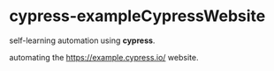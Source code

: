 # cypress-exampleCypressWebsite

self-learning automation using **cypress**.

automating the https://example.cypress.io/ website.